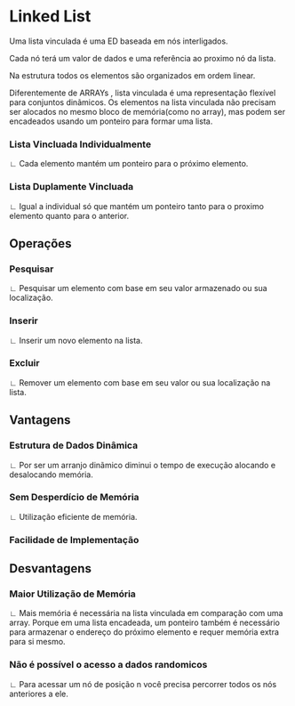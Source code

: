 # Linked List

Uma lista vinculada é uma ED baseada em nós interligados.

Cada nó terá um valor de dados e uma referência ao proximo nó da lista.

Na estrutura todos os elementos são organizados em ordem linear.

Diferentemente de ARRAYs , lista vinculada é uma representação flexível para conjuntos dinãmicos. Os elementos na lista vinculada não precisam ser alocados no mesmo bloco de memória(como no array), mas podem ser encadeados usando um ponteiro para formar uma lista.

### Lista Vincluada Individualmente
∟ Cada elemento mantém um ponteiro para o próximo elemento.

### Lista Duplamente Vincluada 
∟ Igual a individual só que mantém um ponteiro tanto para o proximo elemento quanto para o anterior.

## Operações

### Pesquisar
∟ Pesquisar um elemento com base em seu valor armazenado ou sua localização.

### Inserir
∟ Inserir um novo elemento na lista.

### Excluir
∟ Remover um elemento com base em seu valor ou sua localização na lista.

## Vantagens

### Estrutura de Dados Dinâmica
∟ Por ser um arranjo dinãmico diminui o tempo de execução alocando e desalocando memória.

### Sem Desperdício de Memória
∟ Utilização eficiente de memória.

### Facilidade de Implementação

## Desvantagens

### Maior Utilização de Memória
∟ Mais memória é necessária na lista vinculada em comparação com uma array. Porque em uma lista encadeada, um ponteiro também é necessário para armazenar o endereço do próximo elemento e requer memória extra para si mesmo.

### Não é possível o acesso a dados randomicos 
∟ Para acessar um nó de posição n você precisa percorrer todos os nós anteriores a ele.
